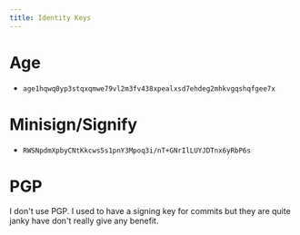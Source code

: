 ```yaml
---
title: Identity Keys
---
```


# Age

* `age1hqwq0yp3stqxqmwe79vl2m3fv438xpealxsd7ehdeg2mhkvgqshqfgee7x`

# Minisign/Signify

* `RWSNpdmXpbyCNtKkcws5s1pnY3Mpoq3i/nT+GNrIlLUYJDTnx6yRbP6s`

# PGP

I don't use PGP. I used to have a signing key for commits but they are quite janky have don't
really give any benefit.
